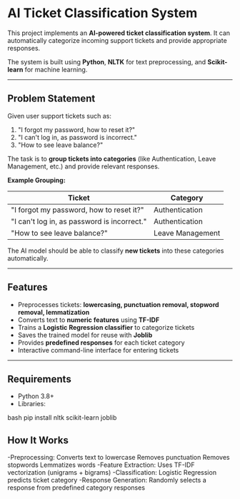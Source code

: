 # AI Ticket Classification System

This project implements an **AI-powered ticket classification system**. It can automatically categorize incoming support tickets and provide appropriate responses.  

The system is built using **Python**, **NLTK** for text preprocessing, and **Scikit-learn** for machine learning.

---

## **Problem Statement**

Given user support tickets such as:

1. "I forgot my password, how to reset it?"
2. "I can't log in, as password is incorrect."
3. "How to see leave balance?"

The task is to **group tickets into categories** (like Authentication, Leave Management, etc.) and provide relevant responses.  

**Example Grouping:**

| Ticket | Category |
|--------|----------|
| "I forgot my password, how to reset it?" | Authentication |
| "I can't log in, as password is incorrect." | Authentication |
| "How to see leave balance?" | Leave Management |

The AI model should be able to classify **new tickets** into these categories automatically.

---

## **Features**

- Preprocesses tickets: **lowercasing, punctuation removal, stopword removal, lemmatization**
- Converts text to **numeric features** using **TF-IDF**
- Trains a **Logistic Regression classifier** to categorize tickets
- Saves the trained model for reuse with **Joblib**
- Provides **predefined responses** for each ticket category
- Interactive command-line interface for entering tickets

---

## **Requirements**

- Python 3.8+
- Libraries:

bash
pip install nltk scikit-learn joblib
## **How It Works**
-Preprocessing:
Converts text to lowercase
Removes punctuation
Removes stopwords
Lemmatizes words
-Feature Extraction:
Uses TF-IDF vectorization (unigrams + bigrams)
-Classification:
Logistic Regression predicts ticket category
-Response Generation:
Randomly selects a response from predefined category responses
